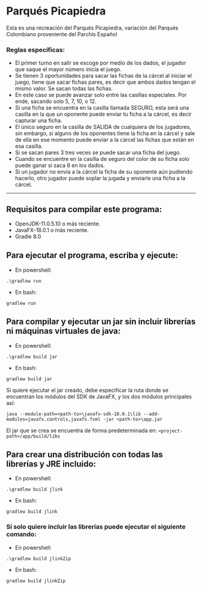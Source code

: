 # Parqués Picapiedra

Esta es una recreación del Parqués Picapiedra, variación del Parqués Colombiano proveniente del Parchís Español


### Reglas específicas:

- El primer turno en salir se escoge por medio de los dados, el jugador que saque el mayor número inicia el juego. 
- Se tienen 3 oportunidades para sacar las fichas de la cárcel al iniciar el juego, tiene que sacar fichas pares, es decir que  ambos dados tengan el mismo valor. Se sacan todas las fichas. 
- En este caso se puede avanzar solo entre las casillas especiales. Por ende, sacando solo 5, 7, 10, o 12. 
- Si una ficha se encuentra en la casilla llamada SEGURO, esta será una casilla en la que un oponente puede enviar tu ficha a la cárcel, es decir capturar una ficha. 
- El único seguro en la casilla de SALIDA de cualquiera de los jugadores, sin embargo, si alguno de los oponentes tiene la ficha en la cárcel y sale de ella en ese momento puede enviar a la cárcel las fichas que están en esa casilla. 
- Si se sacan pares 3 tres veces se puede sacar una ficha del juego.
- Cuando se encuentre en la casilla de seguro del color de su ficha solo puede ganar si saca 8 en los dados. 
- Si un jugador no envía a la cárcel la ficha de su oponente aún pudiendo hacerlo, otro jugador puede soplar la jugada y enviarle una ficha a la cárcel. 

----------

## Requisitos para compilar este programa:

- OpenJDK-11.0.5.10 o más reciente.
- JavaFX-18.0.1 o más reciente.
- Gradle 8.0

## Para ejecutar el programa, escriba y ejecute:
- En powershell:
```console
.\gradlew run
```
- En bash:
```console
gradlew run
```

## Para compilar y ejecutar un jar sin incluir librerías ni máquinas virtuales de java:
- En powershell:
```console
.\gradlew build jar
```
- En bash:
```console
gradlew build jar
```
Si quiere ejecutar el jar creado, debe especificar la ruta donde se encuentran los módulos del SDK de JavaFX, y los dos módulos principales así: 
```
java --module-path=<path-to>\javafx-sdk-18.0.1\lib --add-modules=javafx.controls,javafx.fxml -jar <path-to>\app.jar
```
El jar que se crea se encuentra de forma predeterminada en: `<project-path>/app/build/libs`

## Para crear una distribución con todas las librerías y JRE incluido:
- En powershell:
```console
.\gradlew build jlink
```
- En bash:
```console
gradlew build jlink
```

### Si solo quiere incluir las librerías puede ejecutar el siguiente comando:
- En powershell:
```console
.\gradlew build jlinkZip
```
- En bash:
```console
gradlew build jlinkZip
```
